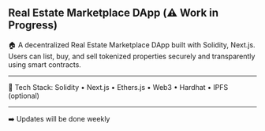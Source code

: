 ## Real Estate Marketplace DApp (⚠️ Work in Progress)

🏠 A decentralized Real Estate Marketplace DApp built with Solidity, Next.js. Users can list, buy, and sell tokenized properties securely and transparently using smart contracts. 

---
  
🔧 Tech Stack: Solidity • Next.js • Ethers.js • Web3 • Hardhat • IPFS (optional)   

---

 ➡️ Updates will be done weekly 
